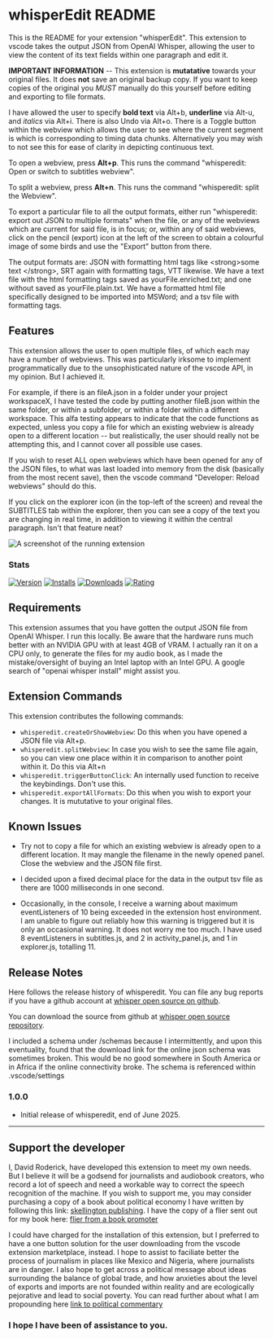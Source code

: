# whisperEdit README

This is the README for your extension "whisperEdit". This extension to vscode takes the output JSON from OpenAI Whisper, allowing the user to view the content of its text fields within one paragraph and edit it. 

**IMPORTANT INFORMATION** -- This extension is __mutatative__ towards your original files.  It does **not** save an original backup copy.  If you want to keep copies of the original you *MUST* manually do this yourself before editing and exporting to file formats.  

I have allowed the user to specify **bold text** via Alt+b, __underline__ via Alt-u, and *italics* via Alt+i.  There is also Undo via Alt+o.  There is a Toggle button within the webview which allows the user to see where the current segment is which is corresponding to timing data chunks.  Alternatively you may wish to not see this for ease of clarity in depicting continuous text.

To open a webview, press **Alt+p**.  This runs the command "whisperedit: Open or switch to subtitles webview".

To split a webview, press **Alt+n**.  This runs the command "whisperedit: split the Webview".

To export a particular file to all the output formats, either run "whisperedit: export out JSON to multiple formats" when the file, or any of the webviews which are current for said file, is in focus; or, within any of said webviews, click on the pencil (export) icon at the left of the screen to obtain a colourful image of some birds and use the "Export" button from there. 

The output formats are:
JSON with formatting html tags like \<strong\>some text \</strong\>,
SRT again with formatting tags,
VTT likewise.  We have a text file with the html formatting tags saved as yourFile.enriched.txt; and one without saved as yourFile.plain.txt.  We have a formatted html file specifically designed to be imported into MSWord; and a tsv file with formatting tags.

## Features

This extension allows the user to open multiple files, of which each may have a number of webviews.  This was particularly irksome to implement programmatically due to the unsophisticated nature of the vscode API, in my opinion.  But I achieved it.

For example, if there is an fileA.json in a folder under your project workspaceX, I have tested the code by putting another fileB.json within the same folder, or within a subfolder, or within a folder within a different workspace.  This alfa testing appears to indicate that the code functions as expected, unless you copy a file for which an existing webview is already open to a different location -- but realistically, the user should really not be attempting this, and I cannot cover all possible use cases. 

If you wish to reset ALL open webviews which have been opened for any of the JSON files, to what was last loaded into memory from the disk (basically from the most recent save), then the vscode command "Developer: Reload webviews" should do this. 

If you click on the explorer icon (in the top-left of the screen) and reveal the SUBTITLES tab within the explorer, then you can see a copy of the text you are changing in real time, in addition to viewing it within the central paragraph.  Isn't that feature neat?

![A screenshot of the running extension](https://dmr104.github.io/whisper/images/Screenshot_booglies_whisper.png)

### Stats

[![Version](https://badgen.net/vs-marketplace/v/dmr104.whisperEdit?label=version&color=blue)](https://marketplace.visualstudio.com/items?itemName=dmr104.whisperEdit)
[![Installs](https://badgen.net/vs-marketplace/i/dmr104.whisperEdit?label=installs&color=green)](https://marketplace.visualstudio.com/items?itemName=dmr104.whisperEdit)
[![Downloads](https://badgen.net/vs-marketplace/d/dmr104.whisperEdit?label=downloads&color=yellow)](https://marketplace.visualstudio.com/items?itemName=dmr104.whisperEdit)
[![Rating](https://badgen.net/vs-marketplace/rating/dmr104.whisperEdit?label=rating&color=red)](https://marketplace.visualstudio.com/items?itemName=dmr104.whisperEdit)

## Requirements

This extension assumes that you have gotten the output JSON file from OpenAI Whisper.  I run this locally.  Be aware that the hardware runs much better with an NVIDIA GPU with at least 4GB of VRAM.  I actually ran it on a CPU only, to generate the files for my audio book, as I made the mistake/oversight of buying an Intel laptop with an Intel GPU.  A google search of "openai whisper install" might assist you.  

## Extension Commands

This extension contributes the following commands:

* `whisperedit.createOrShowWebview`: Do this when you have opened a JSON file via Alt+p.
* `whisperedit.splitWebview`: In case you wish to see the same file again, so you can view one place within it in comparison to another point within it. Do this via Alt+n
* `whisperedit.triggerButtonClick`: An internally used function to receive the keybindings. Don't use this.
* `whisperedit.exportAllFormats`: Do this when you wish to export your changes. It is mututative to your original files.


## Known Issues

* Try not to copy a file for which an existing webview is already open to a different location. It may mangle the filename in the newly opened panel.  Close the webview and the JSON file first.  

* I decided upon a fixed decimal place for the data in the output tsv file as there are 1000 milliseconds in one second.

* Occasionally, in the console, I receive a warning about maximum eventListeners of 10 being exceeded in the extension host environment. I am unable to figure out reliably how this warning is triggered but it is only an occasional warning. It does not worry me too much.  I have used 8 eventListeners in subtitles.js, and 2 in activity_panel.js, and 1 in explorer.js, totalling 11.

## Release Notes

Here follows the release history of whisperedit.  You can file any bug reports if you have a github account at [whisper open source on github](https://github.com/dmr104/whisper/issues).

You can download the source from github at [whisper open source repository](https://github.com/dmr104/whisper).

I included a schema under /schemas because I intermittently, and upon this eventuality, found that the download link for the online json schema was sometimes broken.  This would be no good somewhere in South America or in Africa if the online connectivity broke.  The schema is referenced within .vscode/settings

### 1.0.0

- Initial release of whisperedit, end of June 2025. 

---

## Support the developer

I, David Roderick, have developed this extension to meet my own needs.  But I believe it will be a godsend for journalists and audiobook creators, who record a lot of speech and need a workable way to correct the speech recognition of the machine.  If you wish to support me, you may consider purchasing a copy of a book about political economy I have written by following this link: [skellington publishing](https://dmr104.github.io/skellington/).  I have the copy of a flier sent out for my book here: [flier from a book promoter](https://dmr104.github.io/whisper/markdown/flier) 

I could have charged for the installation of this extension, but I preferred to have a one button solution for the user downloading from the vscode extension marketplace, instead.  I hope to assist to faciliate better the process of journalism in places like Mexico and Nigeria, where journalists are in danger.  I also hope to get across a political message about ideas surrounding the balance of global trade, and how anxieties about the level of exports and imports are not founded within reality and are ecologically pejorative and lead to social poverty.  You can read further about what I am propounding here [link to political commentary](https://dmr104.github.io/whisper/markdown/political_commentary)  

### I hope I have been of assistance to you.

